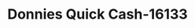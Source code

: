 ---
f_zip-code: 36264
f_state-code: AL
title: Donnies Quick Cash-16133
f_phone: 256-253-3801
f_city-only: Heflin
f_address: 88 County Road 926 Heflin
f_location-unique-id: '16133'
slug: donnies-quick-cash-16133
updated-on: '2024-05-30T13:46:58.046Z'
created-on: '2024-05-30T13:36:59.803Z'
published-on: '2024-05-30T13:54:32.469Z'
f_city-state: cms/city/heflin-al.md
f_company: cms/company/donnies-quick-cash.md
f_state: cms/state/alabama.md
layout: '[payday-loan].html'
tags: payday-loan
---